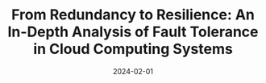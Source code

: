---
title: "From Redundancy to Resilience: An In-Depth Analysis of Fault Tolerance in Cloud Computing Systems"
collection: teaching
type: "<i>Fault tolerance, Cloud Computing, Distributed Systems</i><br>Feb 2024 - May 2024<br><b>Supervisor:</b> Dr. Rezwana Reaz"
excerpt: "<b>Contribution:</b> Analyzed fault tolerance mechanisms in cloud computing, categorize approaches, compare frameworks, and explore advanced techniques to enhance resilience and high availability"
permalink:
venue:
date: 2024-02-01
location:
---
